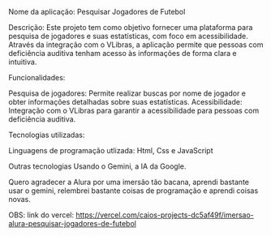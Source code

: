 Nome da aplicação: Pesquisar Jogadores de Futebol

Descrição:
Este projeto tem como objetivo fornecer uma plataforma para pesquisa de jogadores e suas estatísticas, com foco em acessibilidade. 
Através da integração com o VLibras, a aplicação permite que pessoas com deficiência auditiva tenham acesso às informações de forma clara e intuitiva.

Funcionalidades:

Pesquisa de jogadores: Permite realizar buscas por nome de jogador e obter informações detalhadas sobre suas estatísticas.
Acessibilidade: Integração com o VLibras para garantir a acessibilidade para pessoas com deficiência auditiva.

Tecnologias utilizadas:

Linguagens de programação utlizada: Html, Css e JavaScript

Outras tecnologias Usando o Gemini, a IA da Google.

Quero agradecer a Alura por uma imersão tão bacana, aprendi bastante usar o gemini, relembrei bastante coisas de programação e aprendi coisas novas.

OBS: link do vercel: https://vercel.com/caios-projects-dc5af49f/imersao-alura-pesquisar-jogadores-de-futebol
